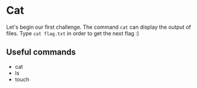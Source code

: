 # Cat

Let's begin our first challenge.
The command `cat` can display the output of files.
Type `cat flag.txt` in order to get the next flag :)

## Useful commands
* cat
* ls
* touch

